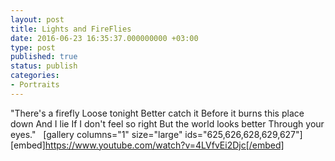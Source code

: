 ```yaml
---
layout: post
title: Lights and FireFlies
date: 2016-06-23 16:35:37.000000000 +03:00
type: post
published: true
status: publish
categories:
- Portraits
---
```

"There's a firefly
Loose tonight
Better catch it
Before it burns this place down
And I lie
If I don't feel so right
But the world looks better
Through your eyes."
&nbsp;
[gallery columns="1" size="large" ids="625,626,628,629,627"]
[embed]https://www.youtube.com/watch?v=4LVfvEi2Djc[/embed]
